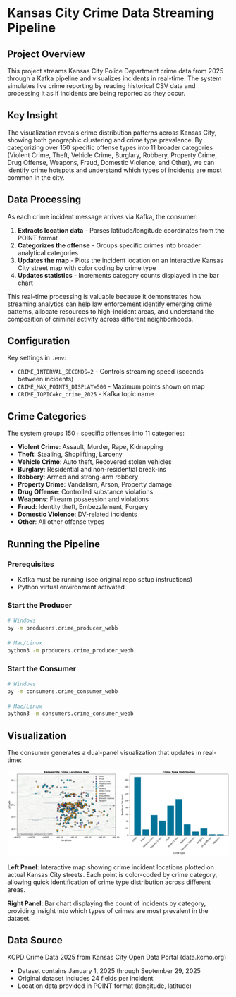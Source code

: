 # Kansas City Crime Data Streaming Pipeline

## Project Overview

This project streams Kansas City Police Department crime data from 2025 through a Kafka pipeline and visualizes incidents in real-time. The system simulates live crime reporting by reading historical CSV data and processing it as if incidents are being reported as they occur.

## Key Insight

The visualization reveals crime distribution patterns across Kansas City, showing both geographic clustering and crime type prevalence. By categorizing over 150 specific offense types into 11 broader categories (Violent Crime, Theft, Vehicle Crime, Burglary, Robbery, Property Crime, Drug Offense, Weapons, Fraud, Domestic Violence, and Other), we can identify crime hotspots and understand which types of incidents are most common in the city.

## Data Processing

As each crime incident message arrives via Kafka, the consumer:

1. **Extracts location data** - Parses latitude/longitude coordinates from the POINT format
2. **Categorizes the offense** - Groups specific crimes into broader analytical categories
3. **Updates the map** - Plots the incident location on an interactive Kansas City street map with color coding by crime type
4. **Updates statistics** - Increments category counts displayed in the bar chart

This real-time processing is valuable because it demonstrates how streaming analytics can help law enforcement identify emerging crime patterns, allocate resources to high-incident areas, and understand the composition of criminal activity across different neighborhoods.

## Configuration

Key settings in `.env`:
- `CRIME_INTERVAL_SECONDS=2` - Controls streaming speed (seconds between incidents)
- `CRIME_MAX_POINTS_DISPLAY=500` - Maximum points shown on map
- `CRIME_TOPIC=kc_crime_2025` - Kafka topic name

## Crime Categories

The system groups 150+ specific offenses into 11 categories:
- **Violent Crime**: Assault, Murder, Rape, Kidnapping
- **Theft**: Stealing, Shoplifting, Larceny
- **Vehicle Crime**: Auto theft, Recovered stolen vehicles
- **Burglary**: Residential and non-residential break-ins
- **Robbery**: Armed and strong-arm robbery
- **Property Crime**: Vandalism, Arson, Property damage
- **Drug Offense**: Controlled substance violations
- **Weapons**: Firearm possession and violations
- **Fraud**: Identity theft, Embezzlement, Forgery
- **Domestic Violence**: DV-related incidents
- **Other**: All other offense types

## Running the Pipeline

### Prerequisites
- Kafka must be running (see original repo setup instructions)
- Python virtual environment activated

### Start the Producer
```bash
# Windows
py -m producers.crime_producer_webb

# Mac/Linux
python3 -m producers.crime_producer_webb
```

### Start the Consumer
```bash
# Windows
py -m consumers.crime_consumer_webb

# Mac/Linux
python3 -m consumers.crime_consumer_webb
```

## Visualization

The consumer generates a dual-panel visualization that updates in real-time:

![Kansas City Crime Visualization](images/KC_crime_visualizations.png)

**Left Panel**: Interactive map showing crime incident locations plotted on actual Kansas City streets. Each point is color-coded by crime category, allowing quick identification of crime type distribution across different areas.

**Right Panel**: Bar chart displaying the count of incidents by category, providing insight into which types of crimes are most prevalent in the dataset.


## Data Source

KCPD Crime Data 2025 from Kansas City Open Data Portal (data.kcmo.org)
- Dataset contains January 1, 2025 through September 29, 2025
- Original dataset includes 24 fields per incident
- Location data provided in POINT format (longitude, latitude)